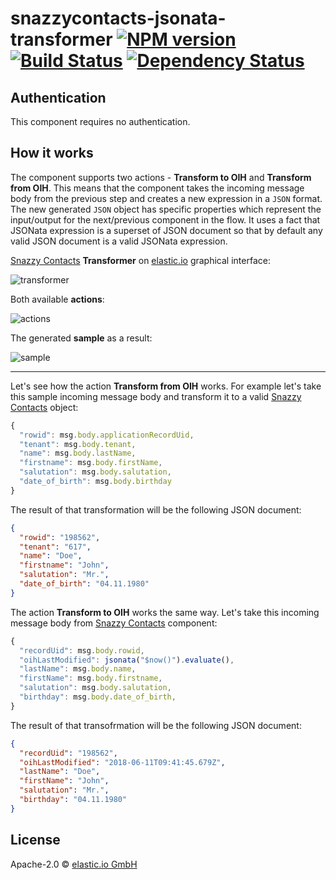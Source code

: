 # snazzycontacts-jsonata-transformer [![NPM version][npm-image]][npm-url] [![Build Status][travis-image]][travis-url] [![Dependency Status][daviddm-image]][daviddm-url]

## Authentication

This component requires no authentication.

## How it works

The component supports two actions - **Transform to OIH** and **Transform from OIH**. This means that the component takes the incoming message body from the previous step and creates a new expression in a ``JSON`` format. The new generated ``JSON`` object has specific properties which represent the input/output for the next/previous component in the flow.
It uses a fact that JSONata expression is a superset of JSON document so that by default any valid JSON document is a valid JSONata expression.

[Snazzy Contacts](https://snazzycontacts.com) **Transformer** on [elastic.io](http://elastic.io) graphical interface:

![transformer](Assets/transformer.png)

Both available **actions**:

![actions](Assets/actions.png)

The generated **sample** as a result:

![sample](Assets/sample.png)  

***  

Let's see how the action **Transform from OIH** works. For example let's take this sample incoming message body and transform it to a valid [Snazzy Contacts](https://snazzycontacts.com) object:

```js
{
  "rowid": msg.body.applicationRecordUid,
  "tenant": msg.body.tenant,
  "name": msg.body.lastName,
  "firstname": msg.body.firstName,
  "salutation": msg.body.salutation,
  "date_of_birth": msg.body.birthday
}
```

The result of that transformation will be the following JSON document:

```json
{
  "rowid": "198562",
  "tenant": "617",
  "name": "Doe",
  "firstname": "John",
  "salutation": "Mr.",
  "date_of_birth": "04.11.1980"
}
```

The action **Transform to OIH** works the same way. Let's take this incoming message body from [Snazzy Contacts](https://snazzycontacts.com) component:

```js
{
  "recordUid": msg.body.rowid,
  "oihLastModified": jsonata("$now()").evaluate(),
  "lastName": msg.body.name,
  "firstName": msg.body.firstname,
  "salutation": msg.body.salutation,
  "birthday": msg.body.date_of_birth,
}
```

The result of that transofrmation will be the following JSON document:

```json
{
  "recordUid": "198562",
  "oihLastModified": "2018-06-11T09:41:45.679Z",
  "lastName": "Doe",
  "firstName": "John",
  "salutation": "Mr.",
  "birthday": "04.11.1980"
}
```

## License

Apache-2.0 © [elastic.io GmbH](http://elastic.io)


[npm-image]: https://badge.fury.io/js/jsonata-transform-component.svg
[npm-url]: https://npmjs.org/package/jsonata-transform-component
[travis-image]: https://travis-ci.org/elasticio/jsonata-transform-component.svg?branch=master
[travis-url]: https://travis-ci.org/elasticio/jsonata-transform-component
[daviddm-image]: https://david-dm.org/elasticio/jsonata-transform-component.svg?theme=shields.io
[daviddm-url]: https://david-dm.org/elasticio/jsonata-transform-component
